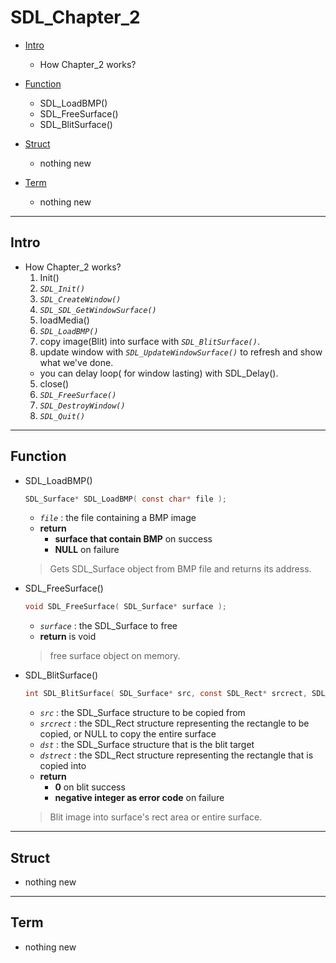 # SDL_Chapter_2

- [Intro](#intro)
  - How Chapter_2 works?

- [Function](#function)
  - SDL_LoadBMP()
  - SDL_FreeSurface()
  - SDL_BlitSurface()

- [Struct](#struct)
  - nothing new

- [Term](#term)
  - nothing new

- - - - - - - - - - - - - - - - - - - - - - - - - - - - - - - - - - - - - - - - - - - - - - - - - - - - - - - - - - - - - - - - - - - - - - - - - - - 

## Intro
    
- How Chapter_2 works?
  1. Init()
    1. _`SDL_Init()`_
    2. _`SDL_CreateWindow()`_
    3. _`SDL_SDL_GetWindowSurface()`_
  2. loadMedia()
    1. _`SDL_LoadBMP()`_
  3. copy image(Blit) into surface with _`SDL_BlitSurface()`_.
  4. update window with _`SDL_UpdateWindowSurface()`_ to refresh and show what we've done.
    - you can delay loop( for window lasting) with SDL_Delay().
  5. close()
    1. _`SDL_FreeSurface()`_
    2. _`SDL_DestroyWindow()`_
    3. _`SDL_Quit()`_
    
- - - - - - - - - - - - - - - - - - - - - - - - - - - - - - - - - - - - - - - - - - - - - - - - - - - - - - - - - - - - - - - - - - - - - - - - - - - 

## Function
    
- SDL_LoadBMP()
  ```C
  SDL_Surface* SDL_LoadBMP( const char* file );
  ```
  - _`file`_ : the file containing a BMP image
  - **return**
    - **surface that contain BMP** on success
    - **NULL** on failure
  > Gets SDL_Surface object from BMP file and returns its address.    
      

- SDL_FreeSurface()
  ```C
  void SDL_FreeSurface( SDL_Surface* surface );
  ```
  - _`surface`_ : the SDL_Surface to free
  - **return** is void
  > free surface object on memory.    
    

- SDL_BlitSurface()
  ```C
  int SDL_BlitSurface( SDL_Surface* src, const SDL_Rect* srcrect, SDL_Surface* dst, SDL_Rect* dstrect );
  ```
  - _`src`_ : the SDL_Surface structure to be copied from
  - _`srcrect`_ : the SDL_Rect structure representing the rectangle to be copied, or NULL to copy the entire surface
  - _`dst`_ : the SDL_Surface structure that is the blit target
  - _`dstrect`_ : the SDL_Rect structure representing the rectangle that is copied into
  - **return**
    - **0** on blit success
    - **negative integer as error code** on failure
  > Blit image into surface's rect area or entire surface.    
    

- - - - - - - - - - - - - - - - - - - - - - - - - - - - - - - - - - - - - - - - - - - - - - - - - - - - - - - - - - - - - - - - - - - - - - - - - - - 

## Struct
    
- nothing new
    
- - - - - - - - - - - - - - - - - - - - - - - - - - - - - - - - - - - - - - - - - - - - - - - - - - - - - - - - - - - - - - - - - - - - - - - - - - - 

## Term
    
- nothing new
    
